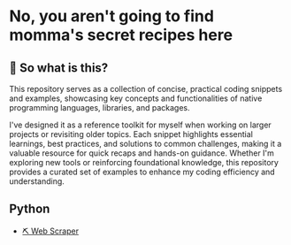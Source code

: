 # No, you aren't going to find momma's secret recipes here

## 🤯 So what is this?
This repository serves as a collection of concise, practical coding snippets and examples, showcasing key concepts and functionalities of native programming languages, libraries, and packages. 

I've designed it as a reference toolkit for myself when working on larger projects or revisiting older topics. Each snippet highlights essential learnings, best practices, and solutions to common challenges, making it a valuable resource for quick recaps and hands-on guidance. Whether I'm exploring new tools or reinforcing foundational knowledge, this repository provides a curated set of examples to enhance my coding efficiency and understanding.

## Python

- [⛏️ Web Scraper](/python")
